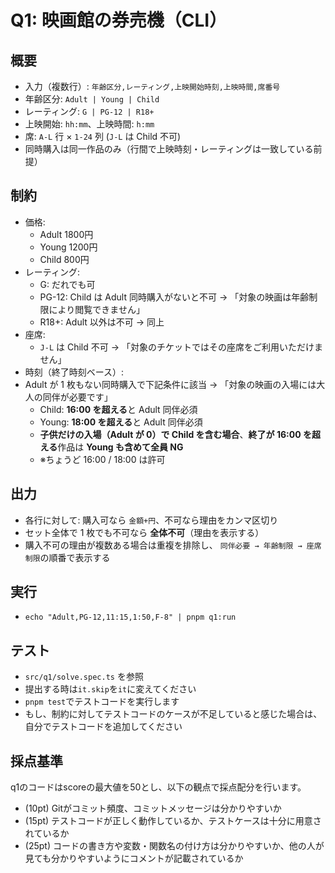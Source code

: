 # Q1: 映画館の券売機（CLI）

## 概要

- 入力（複数行）: `年齢区分,レーティング,上映開始時刻,上映時間,席番号`
- 年齢区分: `Adult | Young | Child`
- レーティング: `G | PG-12 | R18+`
- 上映開始: `hh:mm`、上映時間: `h:mm`
- 席: `A-L` 行 × `1-24` 列 (`J-L` は Child 不可)
- 同時購入は同一作品のみ（行間で上映時刻・レーティングは一致している前提）

## 制約

- 価格:
  - Adult 1800円
  - Young 1200円
  - Child 800円
- レーティング:
  - G: だれでも可
  - PG-12: Child は Adult 同時購入がないと不可 → 「対象の映画は年齢制限により閲覧できません」
  - R18+: Adult 以外は不可 → 同上
- 座席:
  - `J-L` は Child 不可 → 「対象のチケットではその座席をご利用いただけません」
- 時刻（終了時刻ベース）:
- Adult が 1 枚もない同時購入で下記条件に該当 → 「対象の映画の入場には大人の同伴が必要です」
  - Child: **16:00 を超える**と Adult 同伴必須
  - Young: **18:00 を超える**と Adult 同伴必須
  - **子供だけの入場（Adult が 0）で Child を含む場合**、**終了が 16:00 を超える**作品は **Young も含めて全員 NG**
  - ※ちょうど 16:00 / 18:00 は許可

## 出力

- 各行に対して: 購入可なら `金額+円`、不可なら理由をカンマ区切り
- セット全体で 1 枚でも不可なら **全体不可**（理由を表示する）
- 購入不可の理由が複数ある場合は重複を排除し、 `同伴必要 → 年齢制限 → 座席制限`の順番で表示する

## 実行

- `echo "Adult,PG-12,11:15,1:50,F-8" | pnpm q1:run`

## テスト

- `src/q1/solve.spec.ts` を参照
- 提出する時は`it.skip`を`it`に変えてください
- `pnpm test`でテストコードを実行します
- もし、制約に対してテストコードのケースが不足していると感じた場合は、自分でテストコードを追加してください

## 採点基準

q1のコードはscoreの最大値を50とし、以下の観点で採点配分を行います。

- (10pt) Gitがコミット頻度、コミットメッセージは分かりやすいか
- (15pt) テストコードが正しく動作しているか、テストケースは十分に用意されているか
- (25pt) コードの書き方や変数・関数名の付け方は分かりやすいか、他の人が見ても分かりやすいようにコメントが記載されているか
